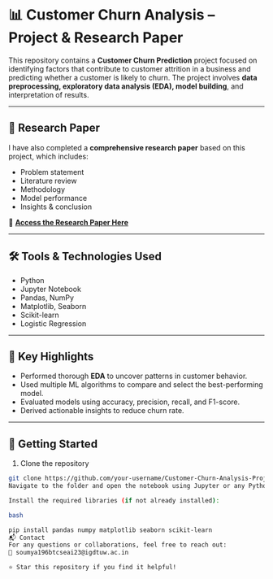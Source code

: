 # 📊 Customer Churn Analysis – Project & Research Paper

This repository contains a **Customer Churn Prediction** project focused on identifying factors that contribute to customer attrition in a business and predicting whether a customer is likely to churn. The project involves **data preprocessing, exploratory data analysis (EDA), model building**, and interpretation of results.

---

## 📄 Research Paper

I have also completed a **comprehensive research paper** based on this project, which includes:
- Problem statement
- Literature review
- Methodology
- Model performance
- Insights & conclusion

📎 **[Access the Research Paper Here](https://drive.google.com/file/d/1v-GjzsMkgLo-sBc5CIa43WymaKIdmC83/view?usp=drivesdk)**

---

## 🛠️ Tools & Technologies Used

- Python
- Jupyter Notebook
- Pandas, NumPy
- Matplotlib, Seaborn
- Scikit-learn
- Logistic Regression

---

## 🧠 Key Highlights

- Performed thorough **EDA** to uncover patterns in customer behavior.
- Used multiple ML algorithms to compare and select the best-performing model.
- Evaluated models using accuracy, precision, recall, and F1-score.
- Derived actionable insights to reduce churn rate.

---

## 🚀 Getting Started

1. Clone the repository  
```bash
git clone https://github.com/your-username/Customer-Churn-Analysis-Project-and-Research-Paper.git
Navigate to the folder and open the notebook using Jupyter or any Python IDE.

Install the required libraries (if not already installed):

bash

pip install pandas numpy matplotlib seaborn scikit-learn
📬 Contact
For any questions or collaborations, feel free to reach out:
📧 soumya196btcseai23@igdtuw.ac.in

⭐ Star this repository if you find it helpful!
